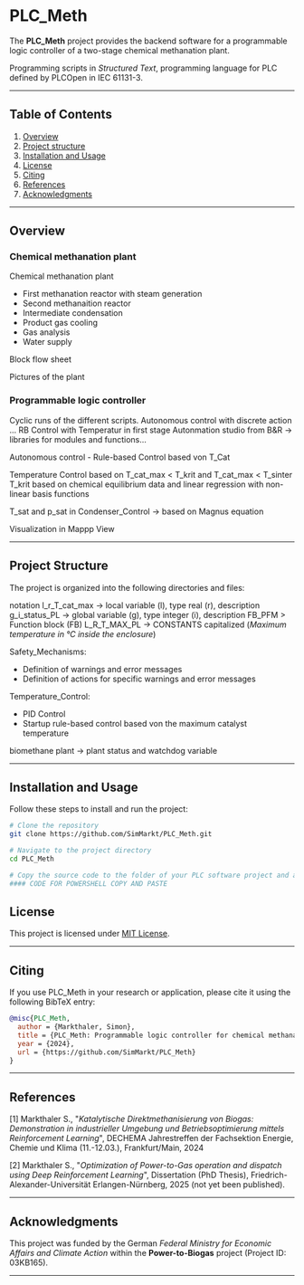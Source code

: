 # PLC_Meth

The **PLC_Meth** project provides the backend software for a programmable logic controller of a two-stage chemical methanation plant.

Programming scripts in *Structured Text*, programming language for PLC defined by PLCOpen in IEC 61131-3.



---

## Table of Contents

1. [Overview](#overview)
2. [Project structure](#project-structure)
3. [Installation and Usage](#installation-and-usage)
4. [License](#license)
5. [Citing](#citing)
6. [References](#references)
7. [Acknowledgments](#acknowledgments)

---

## Overview

### Chemical methanation plant

Chemical methanation plant
 - First methanation reactor with steam generation
 - Second methanaition reactor
 - Intermediate condensation
 - Product gas cooling
 - Gas analysis
 - Water supply

 Block flow sheet

 Pictures of the plant



### Programmable logic controller  

Cyclic runs of the different scripts.
Autonomous control with discrete action ... RB Control with Temperatur in first stage
Autonmation studio from B&R -> libraries for modules and functions...

 Autonomous control - Rule-based Control based von T_Cat

 Temperature Control based on T_cat_max < T_krit and T_cat_max < T_sinter
 T_krit based on chemical equilibrium data and linear regression with non-linear basis functions

 T_sat and p_sat in Condenser_Control -> based on Magnus equation

 Visualization in Mappp View



---

## Project Structure

The project is organized into the following directories and files:

notation l_r_T_cat_max -> local variable (l), type real (r), description
g_i_status_PL -> global variable (g), type integer (i), description
FB_PFM > Function block (FB)
L_R_T_MAX_PL -> CONSTANTS capitalized (*Maximum temperature in °C inside the enclosure*)

Safety_Mechanisms:
- Definition of warnings and error messages
- Definition of actions for specific warnings and error messages

Temperature_Control:
- PID Control
- Startup rule-based control based von the maximum catalyst temperature

biomethane plant -> plant status and watchdog variable

---

## Installation and Usage

Follow these steps to install and run the project:

```bash
# Clone the repository
git clone https://github.com/SimMarkt/PLC_Meth.git

# Navigate to the project directory
cd PLC_Meth

# Copy the source code to the folder of your PLC software project and adjust the variables in the physical IO settings
#### CODE FOR POWERSHELL COPY AND PASTE

```



## License

This project is licensed under [MIT License](LICENSE).

---

## Citing

If you use PLC_Meth in your research or application, please cite it using the following BibTeX entry:
```BibTeX
@misc{PLC_Meth,
  author = {Markthaler, Simon},
  title = {PLC_Meth: Programmable logic controller for chemical methanation},
  year = {2024},
  url = {https://github.com/SimMarkt/PLC_Meth}
}
```

---

## References

[1] Markthaler S., "*Katalytische Direktmethanisierung von Biogas: Demonstration
in industrieller Umgebung und Betriebsoptimierung mittels Reinforcement
Learning*", DECHEMA Jahrestreffen der Fachsektion Energie, Chemie
und Klima (11.-12.03.), Frankfurt/Main, 2024

[2] Markthaler S., "*Optimization of Power-to-Gas operation and dispatch using Deep Reinforcement Learning*", Dissertation (PhD Thesis), Friedrich-Alexander-Universität Erlangen-Nürnberg, 2025 (not yet been published).

---

## Acknowledgments

This project was funded by the German *Federal Ministry for Economic Affairs and Climate Action* within the **Power-to-Biogas**
project (Project ID: 03KB165). 

---